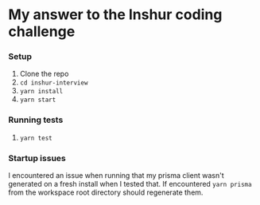 # My answer to the Inshur coding challenge

### Setup
1.  Clone the repo
1. `cd inshur-interview`
1. `yarn install`
1. `yarn start`

### Running tests
1. `yarn test`

### Startup issues
I encountered an issue when running that my prisma client wasn't generated on a fresh install when I tested that. If encountered `yarn prisma` from the workspace root directory should regenerate them. 
